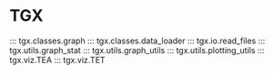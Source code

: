 # TGX

::: tgx.classes.graph
::: tgx.classes.data_loader
::: tgx.io.read_files
::: tgx.utils.graph_stat
::: tgx.utils.graph_utils
::: tgx.utils.plotting_utils
::: tgx.viz.TEA
::: tgx.viz.TET